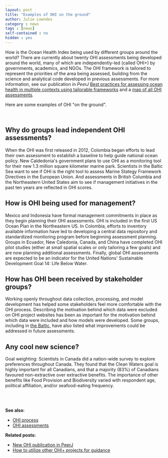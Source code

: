 ```yaml
---
layout: post
title: "Examples of OHI on the ground"
author: Julie Lowndes
category : news 
tags : [news]
self-contained : no
hidden : yes
---
```


How is the Ocean Health Index being used by different groups around the world? There are currently about twenty OHI assessments being developed around the world, many of which are independently-led (called OHI+) by governments, academics, and NGOs. The OHI framework is tailored to represent the priorities of the area being assessed, building from the science and analytical code developed in previous assessments. For more information, see our publication in *PeerJ* [Best practices for assessing ocean health in multiple contexts using tailorable frameworks](https://peerj.com/articles/1503/) and a [map of all OHI assessments](http://ohi-science.org/projects/ohi-assessments/). 

Here are some examples of OHI "on the ground". 

<br>


## Why do groups lead independent OHI assessments?

When the OHI was first released in 2012, Colombia began efforts to lead their own assessment to establish a baseline to help guide national ocean policy. New Caldedonia's government plans to use OHI as a monitoring tool for their new 1.3 million square kilometer marine park. Scientists in the Baltic Sea want to see if OHI is the right tool to assess Marine Stategy Framework Directives in the European Union. And assessments in British Columbia and the Northeastern United States aim to see if management initiatives in the past ten years are reflected in OHI scores.


## How is OHI being used for management?

Mexico and Indonesia have formal management commitments in place as they begin planning their OHI assessments. OHI is included in the first US Ocean Plan in the Northeastern US. In Colombia, efforts to inventory available information have led to developing a central data repository and standardized monitoring program before beginning assessment planning. Groups in Ecuador, New Caledonia, Canada, and China have completed OHI pilot studies (either at small spatial scales or only tailoring a few goals) and are now planning additional assessments. Finally, global OHI assessments are expected to be an indicator for the United Nations' Sustainable Development Goal 14: Life Below Water. 


## How has OHI been received by stakeholder groups?

Working openly throughout data collection, processing, and model development has helped some stakeholders feel more comfortable with the OHI process. Describing the motivation behind which data were excluded on OHI project websites has been as important for the motivation behind which data were included and how models were developed. Some groups, including in [the Baltic](http://ohi-science.org/bhi/goals.html), have also listed what improvements could be addressed in future assessments.

## Any cool new science?

Goal weighting: Scientists in Canada did a nation-wide survey to explore preferences throughout Canada. They found that the Clean Waters goal is highly important for all Canadians, and that a majority (83%) of Canadians favoured non-extractive over extractive benefits. The importance of other benefits like Food Provision and Biodiversity varied with respondent age, political affiliation, and/or seafood-eating frequency. 


<br>
<br>

**See also**: 

- [OHI process](http://ohi-science.org/projects/ohi-process/)  
- [OHI assessments](http://ohi-science.org/projects/ohi-assessments/)


**Related posts:** 

- [New OHI publication in PeerJ](http://ohi-science.org/news/new-ohi-publication-in-peerj)
- [How to utilize other OHI+ projects for guidance](http://ohi-science.org/news/how-to-use-other-OHI-assessments-for-guidance)


